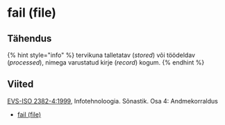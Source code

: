 # fail \(file\)

## Tähendus

{% hint style="info" %}
tervikuna talletatav \(_stored_\) või töödeldav \(_processed_\), nimega varustatud kirje \(_record_\) kogum.
{% endhint %}

## Viited

[EVS-ISO 2382-4:1999](https://www.evs.ee/et/evs-iso-2382-4-1999), Infotehnoloogia. Sõnastik. Osa 4: Andmekorraldus

* [fail \(file\)](http://www.eki.ee/dict/its/index.cgi?Q=D08D233A-6C03-1014-88DC-FC5F0DBED45A&F=GUID&C01=1&C02=0&C10=1)



